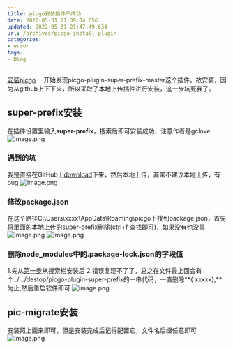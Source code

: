 ```yaml
---
title: picgo安装插件不成功
date: 2022-05-31 21:39:04.656
updated: 2022-05-31 21:47:49.634
url: /archives/picgo-install-plugin
categories: 
- error
tags: 
- Blog
---
```


[安装picgo](https://cloud.tencent.com/developer/article/1834573)
一开始发现picgo-plugin-super-prefix-master这个插件，故安装，因为从github上下下来，所以采取了本地上传插件进行安装，这一步坑死我了。
<a name="s1Nqf"></a>
## super-prefix安装
在插件设置里输入**super-prefix**，搜索后即可安装成功，注意作者是gclove
![image.png](https://pic.keepjolly.com/halo/2022/0520220531213739.png?imageMogr2/format/webp)
<a name="rw9zn"></a>
### 遇到的坑
我是直接在GitHub上[download](https://github.com/gclove/picgo-plugin-super-prefix/archive/refs/heads/master.zip)下来，然后本地上传，非常不建议本地上传，有bug
![image.png](https://pic.keepjolly.com/halo/2022/0520220531213739-1.png?imageMogr2/format/webp)
<a name="mt5Ag"></a>
### 修改package.json
在这个路径C:\Users\xxxx\AppData\Roaming\picgo下找到package.json，首先将里面的本地上传的super-prefix删除(ctrl+f 查找即可)，如果没有也没事
![image.png](https://pic.keepjolly.com/halo/2022/0520220531213739-2.png?imageMogr2/format/webp)
![image.png](https://pic.keepjolly.com/halo/2022/0520220531213739-3.png?imageMogr2/format/webp)
<a name="xPSIg"></a>
### 删除node_modules中的.package-lock.json的字段值
1.先从[第一步](#s1Nqf)从搜索栏安装后
2.错误复现不了了，总之在文件最上面会有个../.../destop/picgo-plugin-super-prefix的一串代码，一直删除**{  xxxxx},**为止,然后重启软件即可
![image.png](https://pic.keepjolly.com/halo/2022/0520220531213739-4.png?imageMogr2/format/webp)
<a name="WI8eW"></a>
## pic-migrate安装
安装照上面来即可，但是安装完成后记得配置它，文件名后缀任意即可
![image.png](https://pic.keepjolly.com/halo/2022/0520220531213739-5.png?imageMogr2/format/webp)
